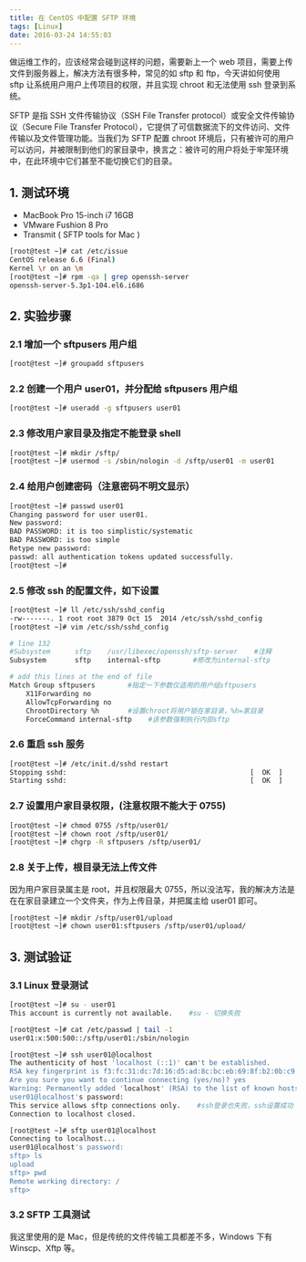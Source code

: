 ```yaml
---
title: 在 CentOS 中配置 SFTP 环境
tags: [Linux]
date: 2016-03-24 14:55:03
---
```


做运维工作的，应该经常会碰到这样的问题，需要新上一个 web 项目，需要上传文件到服务器上，解决方法有很多种，常见的如 sftp 和 ftp，今天讲如何使用 sftp 让系统用户用户上传项目的权限，并且实现 chroot 和无法使用 ssh 登录到系统。

SFTP 是指 SSH 文件传输协议（SSH File Transfer protocol）或安全文件传输协议（Secure File Transfer Protocol），它提供了可信数据流下的文件访问、文件传输以及文件管理功能。当我们为 SFTP 配置 chroot 环境后，只有被许可的用户可以访问，并被限制到他们的家目录中，换言之：被许可的用户将处于牢笼环境中，在此环境中它们甚至不能切换它们的目录。

## 1. 测试环境

* MacBook Pro 15-inch i7 16GB
* VMware Fushion 8 Pro
* Transmit ( SFTP tools for Mac )

```bash
[root@test ~]# cat /etc/issue
CentOS release 6.6 (Final)
Kernel \r on an \m
[root@test ~]# rpm -qa | grep openssh-server
openssh-server-5.3p1-104.el6.i686
```

## 2. 实验步骤

### 2.1 增加一个 sftpusers 用户组

```bash
[root@test ~]# groupadd sftpusers
```

### 2.2 创建一个用户 user01，并分配给 sftpusers 用户组

```bash
[root@test ~]# useradd -g sftpusers user01
```

### 2.3 修改用户家目录及指定不能登录 shell

```bash
[root@test ~]# mkdir /sftp/
[root@test ~]# usermod -s /sbin/nologin -d /sftp/user01 -m user01
```

### 2.4 给用户创建密码（注意密码不明文显示）

```bash
[root@test ~]# passwd user01
Changing password for user user01.
New password:
BAD PASSWORD: it is too simplistic/systematic
BAD PASSWORD: is too simple
Retype new password:
passwd: all authentication tokens updated successfully.
[root@test ~]#
```

### 2.5 修改 ssh 的配置文件，如下设置

```bash
[root@test ~]# ll /etc/ssh/sshd_config
-rw-------. 1 root root 3879 Oct 15  2014 /etc/ssh/sshd_config
[root@test ~]# vim /etc/ssh/sshd_config

# line 132
#Subsystem      sftp    /usr/libexec/openssh/sftp-server    #注释
Subsystem       sftp    internal-sftp        #修改为internal-sftp

# add this lines at the end of file
Match Group sftpusers        #指定一下参数仅适用的用户组sftpusers
    X11Forwarding no
    AllowTcpForwarding no
    ChrootDirectory %h       #设置chroot将用户锁在家目录，%h=家目录
    ForceCommand internal-sftp    #该参数强制执行内部sftp
```

### 2.6 重启 ssh 服务

```bash
[root@test ~]# /etc/init.d/sshd restart
Stopping sshd:                                             [  OK  ]
Starting sshd:                                             [  OK  ]
```

### 2.7 设置用户家目录权限，(注意权限不能大于 0755)

```bash
[root@test ~]# chmod 0755 /sftp/user01/
[root@test ~]# chown root /sftp/user01/
[root@test ~]# chgrp -R sftpusers /sftp/user01/
```

### 2.8 关于上传，根目录无法上传文件

因为用户家目录属主是 root，并且权限最大 0755，所以没法写，我的解决方法是在在家目录建立一个文件夹，作为上传目录，并把属主给 user01 即可。

```bash
[root@test ~]# mkdir /sftp/user01/upload
[root@test ~]# chown user01:sftpusers /sftp/user01/upload/
```

## 3. 测试验证

### 3.1 Linux 登录测试

```bash
[root@test ~]# su - user01
This account is currently not available.    #su - 切换失败

[root@test ~]# cat /etc/passwd | tail -1
user01:x:500:500::/sftp/user01:/sbin/nologin

[root@test ~]# ssh user01@localhost
The authenticity of host 'localhost (::1)' can't be established.
RSA key fingerprint is f3:fc:31:dc:7d:16:d5:ad:8c:bc:eb:69:8f:b2:0b:c9.
Are you sure you want to continue connecting (yes/no)? yes
Warning: Permanently added 'localhost' (RSA) to the list of known hosts.
user01@localhost's password:
This service allows sftp connections only.    #ssh登录也失败，ssh设置成功
Connection to localhost closed.

[root@test ~]# sftp user01@localhost
Connecting to localhost...
user01@localhost's password:
sftp> ls
upload
sftp> pwd
Remote working directory: /
sftp>

```

### 3.2 SFTP 工具测试

我这里使用的是 Mac，但是传统的文件传输工具都差不多，Windows 下有 Winscp、Xftp 等。
